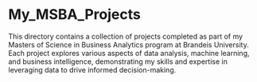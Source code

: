 # My_MSBA_Projects
This directory contains a collection of projects completed as part of my Masters of Science in Business Analytics program at Brandeis University. Each project explores various aspects of data analysis, machine learning, and business intelligence, demonstrating my skills and expertise in leveraging data to drive informed decision-making.
